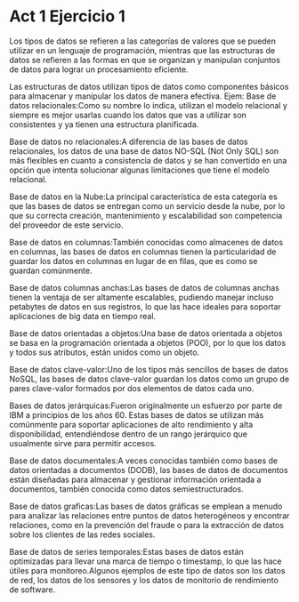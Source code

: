 # Act 1 Ejercicio 1
Los tipos de datos se refieren a las categorías de valores que se pueden utilizar en un lenguaje de programación, mientras que las estructuras de datos se refieren a las formas en que se organizan y manipulan conjuntos de datos para lograr un procesamiento eficiente.

Las estructuras de datos utilizan tipos de datos como componentes básicos para almacenar y manipular los datos de manera efectiva.
Ejem:
Base de datos relacionales:Como su nombre lo indica, utilizan el modelo relacional y siempre es mejor usarlas cuando los datos que vas a utilizar son consistentes y ya tienen una estructura planificada.

Base de datos no relacionales:A diferencia de las bases de datos relacionales, los datos de una base de datos NO-SQL (Not Only SQL) son más flexibles en cuanto a consistencia de datos y se han convertido en una opción que intenta solucionar algunas limitaciones que tiene el modelo relacional.

Base de datos en la Nube:La principal característica de esta categoría es que las bases de datos se entregan como un servicio desde la nube, por lo que su correcta creación, mantenimiento y escalabilidad son competencia del proveedor de este servicio.

Base de datos en columnas:También conocidas como almacenes de datos en columnas, las bases de datos en columnas tienen la particularidad de guardar los datos en columnas en lugar de en filas, que es como se guardan comúnmente.

Base de datos columnas anchas:Las bases de datos de columnas anchas tienen la ventaja de ser altamente escalables, pudiendo manejar incluso petabytes de datos en sus registros, lo que las hace ideales para soportar aplicaciones de big data en tiempo real.

Base de datos orientadas a objetos:Una base de datos orientada a objetos se basa en la programación orientada a objetos (POO), por lo que los datos y todos sus atributos, están unidos como un objeto.

Base de datos clave-valor:Uno de los tipos más sencillos de bases de datos NoSQL, las bases de datos clave-valor guardan los datos como un grupo de pares clave-valor formados por dos elementos de datos cada uno.

Bases de datos jerárquicas:Fueron originalmente un esfuerzo por parte de IBM a principios de los años 60. Estas bases de datos se utilizan más comúnmente para soportar aplicaciones de alto rendimiento y alta disponibilidad, entendiéndose dentro de un rango jerárquico que usualmente sirve para permitir accesos.

Base de datos documentales:A veces conocidas también como bases de datos orientadas a documentos (DODB), las bases de datos de documentos están diseñadas para almacenar y gestionar información orientada a documentos, también conocida como datos semiestructurados.

Base de datos graficas:Las bases de datos gráficas se emplean a menudo para analizar las relaciones entre puntos de datos heterogéneos y encontrar relaciones, como en la prevención del fraude o para la extracción de datos sobre los clientes de las redes sociales.

Base de datos de series temporales:Estas bases de datos están optimizadas para llevar una marca de tiempo o timestamp, lo que las hace útiles para monitoreo.Algunos ejemplos de este tipo de datos son los datos de red, los datos de los sensores y los datos de monitorio de rendimiento de software.

